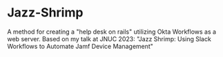 # Jazz-Shrimp
A method for creating a "help desk on rails" utilizing Okta Workflows as a web server. Based on my talk at JNUC 2023: "Jazz Shrimp: Using Slack Workflows to Automate Jamf Device Management"
